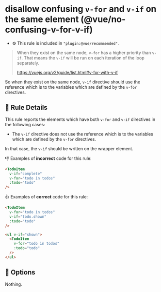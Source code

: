 # disallow confusing `v-for` and `v-if` on the same element (@vue/no-confusing-v-for-v-if)

- :gear: This rule is included in `"plugin:@vue/recommended"`.

> When they exist on the same node, `v-for` has a higher priority than `v-if`. That means the `v-if` will be run on each iteration of the loop separately.
>
> https://vuejs.org/v2/guide/list.html#v-for-with-v-if

So when they exist on the same node, `v-if` directive should use the reference which is to the variables which are defined by the `v-for` directives.

## :book: Rule Details

This rule reports the elements which have both `v-for` and `v-if` directives in the following cases:

- The `v-if` directive does not use the reference which is to the variables which are defined by the `v-for` directives.

In that case, the `v-if` should be written on the wrapper element.

:-1: Examples of **incorrect** code for this rule:

```html
<TodoItem
  v-if="complete"
  v-for="todo in todos"
  :todo="todo"
/>
```

:+1: Examples of **correct** code for this rule:

```html
<TodoItem
  v-for="todo in todos"
  v-if="todo.shown"
  :todo="todo"
/>
```

```html
<ul v-if="shown">
  <TodoItem
    v-for="todo in todos"
    :todo="todo"
  />
</ul>
```

## :wrench: Options

Nothing.
